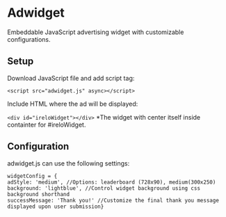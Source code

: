 # Adwidget
Embeddable JavaScript advertising widget with customizable configurations.

## Setup
Download JavaScript file and add script tag:

`<script src="adwidget.js" async></script>`

Include HTML where the ad will be displayed:

`<div id="ireloWidget"></div>`
*The widget with center itself inside containter for #ireloWidget.

## Configuration
adwidget.js can use the following settings:
```
widgetConfig = {  
adStyle: 'medium', //Options: leaderboard (728x90), medium(300x250)  
background: 'lightblue', //Control widget background using css background shorthand  
successMessage: 'Thank you!' //Customize the final thank you message displayed upon user submission}
```
